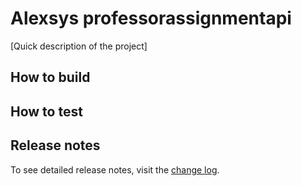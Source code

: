 # Alexsys professorassignmentapi

[Quick description of the project]

## How to build

## How to test

## Release notes

To see detailed release notes, visit the [change log](./CHANGELOG.md).
